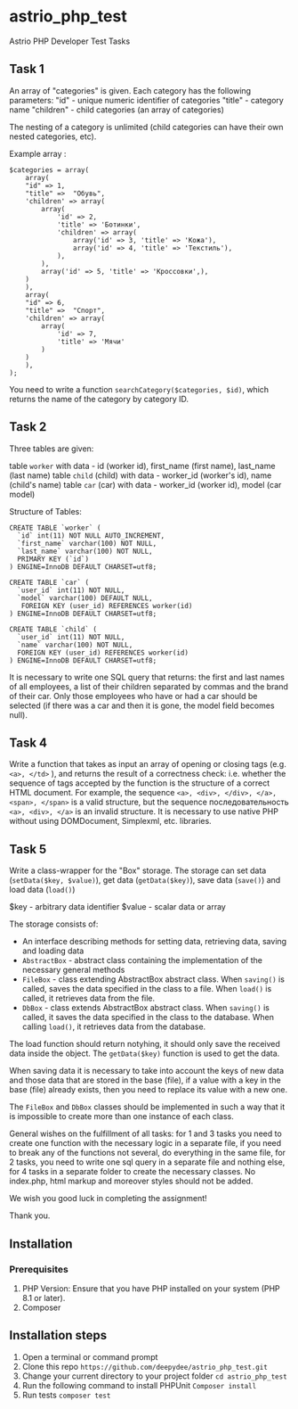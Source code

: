 # astrio_php_test

Astrio PHP Developer Test Tasks

## Task 1

An array of "categories" is given. Each category has the following parameters:
"id" - unique numeric identifier of categories
"title" - category name
"children" - child categories (an array of categories)

The nesting of a category is unlimited (child categories can have their own nested categories, etc).

Example array :

```
$categories = array(
	array(
   	"id" => 1,
   	"title" =>  "Обувь",
   	'children' => array(
       	array(
           	'id' => 2,
           	'title' => 'Ботинки',
           	'children' => array(
               	array('id' => 3, 'title' => 'Кожа'),
               	array('id' => 4, 'title' => 'Текстиль'),
           	),
       	),
       	array('id' => 5, 'title' => 'Кроссовки',),
   	)
	),
	array(
   	"id" => 6,
   	"title" =>  "Спорт",
   	'children' => array(
       	array(
           	'id' => 7,
           	'title' => 'Мячи'
       	)
   	)
	),
);
```

You need to write a function `searchCategory($categories, $id)`, which returns the name of the category by category ID.

## Task 2

Three tables are given:

table `worker` with data - id (worker id), first_name (first name), last_name (last name)
table `child` (child) with data - worker_id (worker's id), name (child's name)
table `car` (car) with data - worker_id (worker id), model (car model)

Structure of Tables:

```
CREATE TABLE `worker` (
  `id` int(11) NOT NULL AUTO_INCREMENT,
  `first_name` varchar(100) NOT NULL,
  `last_name` varchar(100) NOT NULL,
  PRIMARY KEY (`id`)
) ENGINE=InnoDB DEFAULT CHARSET=utf8;
```

```
CREATE TABLE `car` (
  `user_id` int(11) NOT NULL,
  `model` varchar(100) DEFAULT NULL,
   FOREIGN KEY (user_id) REFERENCES worker(id)
) ENGINE=InnoDB DEFAULT CHARSET=utf8;
```

```
CREATE TABLE `child` (
  `user_id` int(11) NOT NULL,
  `name` varchar(100) NOT NULL,
  FOREIGN KEY (user_id) REFERENCES worker(id)
) ENGINE=InnoDB DEFAULT CHARSET=utf8;
```

It is necessary to write one SQL query that returns: the first and last names of all employees, a list of their children separated by commas and the brand of their car. Only those employees who have or had a car should be selected (if there was a car and then it is gone, the model field becomes null).

## Task 4

Write a function that takes as input an array of opening or closing tags (e.g. `<a>, </td>` ), and returns the result of a correctness check: i.e. whether the sequence of tags accepted by the function is the structure of a correct HTML document. For example, the sequence `<a>, <div>, </div>, </a>, <span>, </span>` is a valid structure, but the sequence последовательность `<a>, <div>, </a>` is an invalid structure.
It is necessary to use native PHP without using DOMDocument, Simplexml, etc. libraries.

## Task 5

Write a class-wrapper for the "Box" storage.
The storage can set data (`setData($key, $value)`), get data (`getData($key)`), save data (`save()`) and load data (`load()`)

$key - arbitrary data identifier
$value - scalar data or array

The storage consists of:

- An interface describing methods for setting data, retrieving data, saving and loading data
- `AbstractBox` - abstract class containing the implementation of the necessary general methods
- `FileBox` - class extending AbstractBox abstract class. When `saving()` is called, saves the data specified in the class to a file. When `load()` is called, it retrieves data from the file.
- `DbBox` - class extends AbstractBox abstract class. When `saving()` is called, it saves the data specified in the class to the database. When calling `load()`, it retrieves data from the database.

The load function should return notyhing, it should only save the received data inside the object. The `getData($key)` function is used to get the data.

When saving data it is necessary to take into account the keys of new data and those data that are stored in the base (file), if a value with a key in the base (file) already exists, then you need to replace its value with a new one.

The `FileBox` and `DbBox` classes should be implemented in such a way that it is impossible to create more than one instance of each class.

General wishes on the fulfillment of all tasks: for 1 and 3 tasks you need to create one function with the necessary logic in a separate file, if you need to break any of the functions not several, do everything in the same file, for 2 tasks, you need to write one sql query in a separate file and nothing else, for 4 tasks in a separate folder to create the necessary classes. No index.php, html markup and moreover styles should not be added.

We wish you good luck in completing the assignment!

Thank you.

## Installation

### Prerequisites

1. PHP Version: Ensure that you have PHP installed on your system (PHP 8.1 or later).
2. Composer

## Installation steps

1. Open a terminal or command prompt
2. Clone this repo `https://github.com/deepydee/astrio_php_test.git`
3. Change your current directory to your project folder `cd astrio_php_test`
4. Run the following command to install PHPUnit `Composer install`
5. Run tests `composer test`
